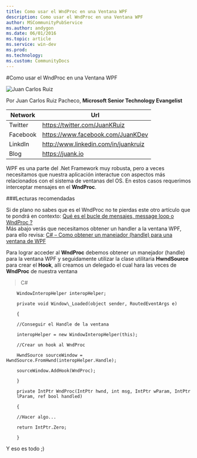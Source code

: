 ```yaml
---
title: Como usar el WndProc en una Ventana WPF
description: Como usar el WndProc en una Ventana WPF
author: MSCommunityPubService
ms.author: andygon
ms.date: 06/01/2016
ms.topic: article
ms.service: win-dev
ms.prod: 
ms.technology:
ms.custom: CommunityDocs
---
```


#Como usar el WndProc en una Ventana WPF


![Juan Carlos Ruiz ](http://gravatar.com/avatar/2c36e6ebd9b4d33c3e9a0362607b3e57?s=150)
<!-- -->

Por Juan Carlos Ruiz Pacheco, **Microsoft Senior Technology Evangelist**

  Network   | Url
  ----------|----------------------------------------
  Twitter   | https://twitter.com/JuanKRuiz
  Facebook  | https://www.facebook.com/JuanKDev
  LinkdIn   | http://www.linkedin.com/in/juankruiz
  Blog      | https://juank.io
  
WPF es una parte del .Net Framework muy robusta, pero a veces
necesitamos que nuestra aplicación interactue con aspectos más
relacionados con el sistema de ventanas del OS. En estos casos
requerimos interceptar mensajes en el **WndProc**.

###Lecturas recomendadas


Si de plano no sabes que es el WndProc no te pierdas este otro artículo
que te pondrá en contexto: [Qué es el bucle de mensajes, message loop o
WndProc ?](http://juank.io/bucle-mensajes-message-loop-wndproc/)\
Más abajo verás que necesitamos obtener un handler a la ventana WPF,
para ello revisa: [C\# – Como obtener un manejador (handle) para una
ventana de
WPF](http://juank.io/c-como-obtener-manejador-handle-ventana-wpf/)

Para lograr acceder al **WndProc** debemos obtener un manejador (handle)
para la ventana WPF y seguidamente utilizar la clase utilitaria
**HwndSource** para crear el **Hook**, allí creamos un delegado el cual
hara las veces de **WndProc** de nuestra ventana

>C\#


```
    WindowInteropHelper interopHelper;

    private void Window\_Loaded(object sender, RoutedEventArgs e)

    {

    //Conseguir el Handle de la ventana

    interopHelper = new WindowInteropHelper(this);

    //Crear un hook al WndProc

    HwndSource sourceWindow = HwndSource.FromHwnd(interopHelper.Handle);

    sourceWindow.AddHook(WndProc);

    }

    private IntPtr WndProc(IntPtr hwnd, int msg, IntPtr wParam, IntPtr
    lParam, ref bool handled)

    {

    //Hacer algo...

    return IntPtr.Zero;

    }
```

Y eso es todo ;)




